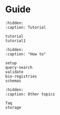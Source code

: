 # Guide

```{toctree}
:hidden:
:caption: Tutorial

tutorial
tutorial1
```

```{toctree}
:hidden:
:caption: "How to"

setup
query-search
validate
bio-registries
schemas
```

```{toctree}
:hidden:
:caption: Other topics

faq
storage
```
